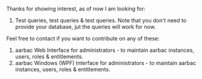 Thanks for showing interest, as of now I am looking for:

1. Test queries, test queries & test queries. Note that you don't need to provide your database, jut the queries will work for now.

Feel free to contact if you want to contribute on any of these:
1. aarbac Web Interface for administrators - to maintain aarbac instances, users, roles & entitlements.
2. aarbac Windows (WPF) Interface for administrators - to maintain aarbac instances, users, roles & entitlements.
